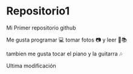 # Repositorio1

Mi Primer repositorio github

Me gusta programar 💻 tomar fotos 📷 y leer  📖📚

tambien me gusta tocar el piano y la guitarra 🎶

Ultima modificación
